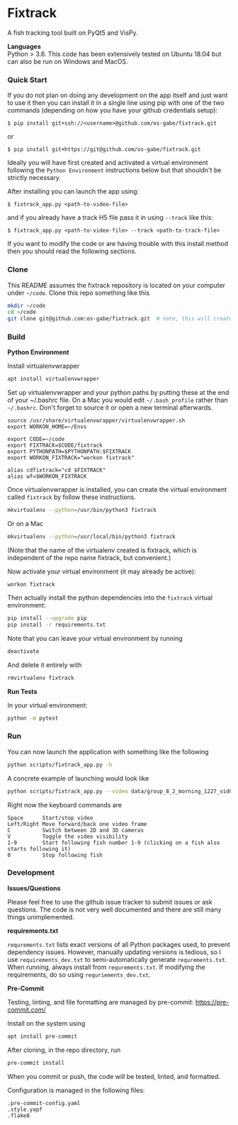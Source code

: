 # Fixtrack
A fish tracking tool built on PyQt5 and VisPy.

**Languages**  
Python > 3.6. This code has been extensively tested on Ubuntu 18.04 but can also be run on Windows and MacOS.

### Quick Start
If you do not plan on doing any development on the app itself and just want to use it then you can install it in a single line using pip with one of the two commands (depending on how you have your github credentials setup):
```/bash
$ pip install git+ssh://<username>@github.com/os-gabe/fixtrack.git
```
or
```/bash
$ pip install git+https://git@github.com/os-gabe/fixtrack.git
```
Ideally you will have first created and activated a virtual environment following the `Python Environment` instructions below but that shouldn't be strictly necessary.

After installing you can launch the app using:
```/bash
$ fixtrack_app.py <path-to-video-file>
```
and if you already have a track H5 file pass it in using `--track` like this:
```/bash
$ fixtrack_app.py <path-to-video-file> --track <path-to-track-file>
```

If you want to modify the code or are having trouble with this install method then you should read the following sections.

### Clone
This README assumes the fixtrack repository is located on your computer under `~/code`. Clone this repo something like this
```bash
mkdir ~/code
cd ~/code
git clone git@github.com:os-gabe/fixtrack.git  # note, this will create ~/code/fixtrack
```

### Build

**Python Environment**

Install virtualenvwrapper
```bash
apt install virtualenvwrapper
```
Set up virtualenvwrapper and your python paths by putting these at the end of your ~/.bashrc file. On a Mac you would edit `~/.bash_profile` rather than `~/.bashrc`.
Don't forget to source it or open a new terminal afterwards.
```
source /usr/share/virtualenvwrapper/virtualenvwrapper.sh
export WORKON_HOME=~/Envs

export CODE=~/code
export FIXTRACK=$CODE/fixtrack
export PYTHONPATH=$PYTHONPATH:$FIXTRACK
export WORKON_FIXTRACK="workon fixtrack"

alias cdfixtrack="cd $FIXTRACK"
alias wf=$WORKON_FIXTRACK

```

Once virtualenvwrapper is installed, you can create the virtual environment
called `fixtrack` by follow these instructions.
```bash
mkvirtualenv --python=/usr/bin/python3 fixtrack
```
Or on a Mac
```bash
mkvirtualenv --python=/usr/local/bin/python3 fixtrack
```

(Note that the name of the virtualenv created is fixtrack, which is independent of the repo name fixtrack, but convenient.)

Now activate your virtual environment (it may already be active):
```
workon fixtrack
```

Then actually install the python dependencies into the `fixtrack` virtual environment:
```bash
pip install --upgrade pip
pip install -r requirements.txt
```

Note that you can leave your virtual environment by running
```bash
deactivate
```
And delete it entirely with
```bash
rmvirtualenv fixtrack
```
**Run Tests**

In your virtual environment:
```bash
python -m pytest
```

### Run
You can now launch the application with something like the following
```bash
python scripts/fixtrack_app.py -h
```
A concrete example of launching would look like
```bash
python scripts/fixtrack_app.py --video data/group_8_2_morning_1227_vidGPGP040121_compressed.mov --track data/trackfile_new.h5
```
Right now the keyboard commands are
```
Space      Start/stop video
Left/Right Move forward/back one video frame
C          Switch between 2D and 3D cameras
V          Toggle the video visibility
1-9        Start following fish number 1-9 (clicking on a fish also starts following it)
0          Stop following fish
```

### Development
**Issues/Questions**

Please feel free to use the github issue tracker to submit issues or ask questions. The code is not very well documented and there are still many things unimplemented.

**requirements.txt**

`requrements.txt` lists exact versions of all Python packages used, to prevent dependency issues.  However, manually updating versions is tedious, so I use `requirements_dev.txt` to semi-automatically generate `requrements.txt`.  When running, always install from `requrements.txt`.  If modifying the requirements, do so using `requriements_dev.txt`.

**Pre-Commit**

Testing, linting, and file formatting are managed by pre-commit: https://pre-commit.com/

Install on the system using
```bash
apt install pre-commit
```

After cloning, in the repo directory, run
```bash
pre-commit install
```
When you commit or push, the code will be tested, linted, and formatted.

Configuration is managed in the following files:
```
.pre-commit-config.yaml
.style.yapf
.flake8
```
